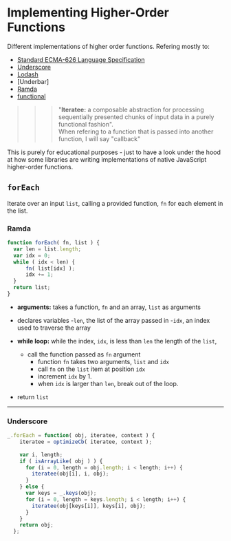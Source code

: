 # Implementing Higher-Order Functions
Different implementations of higher order functions. Refering mostly to:
* [Standard ECMA-626 Language Specification](http://www.ecma-international.org/publications/standards/Ecma-262.htm)
* [Underscore](http://underscorejs.org/)
* [Lodash](https://lodash.com/docs)
* [Underbar]
* [Ramda](http://ramdajs.com/0.18.0/docs/)
* [functional](http://functionaljs.com/)

>>> "**Iteratee:** a composable abstraction for processing sequentially presented chunks of input data in a purely functional fashion".  
>>> When refering to a function that is passed into another function, I will say "callback"


This is purely for educational purposes - just to have a look under the hood at how some libraries are writing implementations of native JavaScript higher-order functions. 


## `forEach`
Iterate over an input `list`, calling a provided function, `fn` for each element in the list.

### Ramda

```js
function forEach( fn, list ) {
  var len = list.length;
  var idx = 0;
  while ( idx < len) {
      fn( list[idx] );
      idx += 1;
  }
  return list;
}
```

* **arguments:** takes a function, `fn` and an array, `list` as arguments
* declares variables 
  -`len`, the list of the array passed in
  -`idx`, an index used to traverse the array

* **while loop:** while the index, `idx`, is less than `len` the length of the `list`, 
  - call the function passed as `fn` argument
    + function `fn` takes two arguments, `list` and `idx`
    + call `fn` on the `list` item at position `idx`
    + increment `idx` by 1.
    + when `idx` is larger than `len`, break out of the loop.
* return `list`
___

### Underscore


```js
_.forEach = function( obj, iteratee, context ) {
    iteratee = optimizeCb( iteratee, context );
    
    var i, length;
    if ( isArrayLike( obj ) ) {
      for (i = 0, length = obj.length; i < length; i++) {
        iteratee(obj[i], i, obj);
      }
    } else {
      var keys = _.keys(obj);
      for (i = 0, length = keys.length; i < length; i++) {
        iteratee(obj[keys[i]], keys[i], obj);
      }
    }
    return obj;
  };
```
